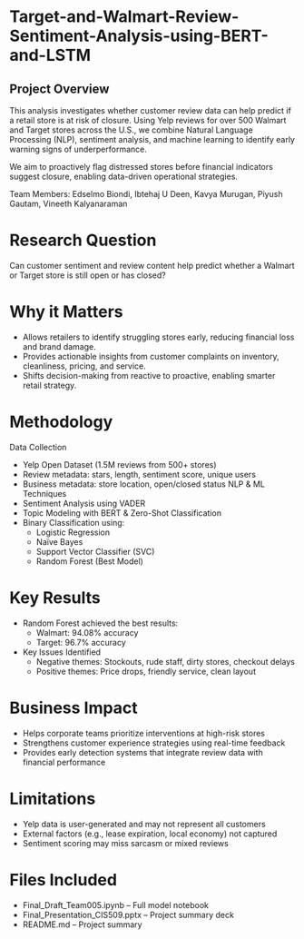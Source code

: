 # Target-and-Walmart-Review-Sentiment-Analysis-using-BERT-and-LSTM
## Project Overview
This analysis investigates whether customer review data can help predict if a retail store is at risk of closure. Using Yelp reviews for over 500 Walmart and Target stores across the U.S., we combine Natural Language Processing (NLP), sentiment analysis, and machine learning to identify early warning signs of underperformance.

We aim to proactively flag distressed stores before financial indicators suggest closure, enabling data-driven operational strategies.

Team Members: Edselmo Biondi, Ibtehaj U Deen, Kavya Murugan, Piyush Gautam, Vineeth Kalyanaraman

# Research Question
Can customer sentiment and review content help predict whether a Walmart or Target store is still open or has closed?

# Why it Matters
- Allows retailers to identify struggling stores early, reducing financial loss and brand damage.
- Provides actionable insights from customer complaints on inventory, cleanliness, pricing, and service.
- Shifts decision-making from reactive to proactive, enabling smarter retail strategy.

# Methodology
Data Collection
- Yelp Open Dataset (1.5M reviews from 500+ stores)
- Review metadata: stars, length, sentiment score, unique users
- Business metadata: store location, open/closed status
NLP & ML Techniques
- Sentiment Analysis using VADER
- Topic Modeling with BERT & Zero-Shot Classification
- Binary Classification using:
   - Logistic Regression
   - Naïve Bayes
   - Support Vector Classifier (SVC)
   - Random Forest (Best Model)

# Key Results
- Random Forest achieved the best results:
  - Walmart: 94.08% accuracy
  - Target: 96.7% accuracy
- Key Issues Identified
  - Negative themes: Stockouts, rude staff, dirty stores, checkout delays
  - Positive themes: Price drops, friendly service, clean layout

# Business Impact
- Helps corporate teams prioritize interventions at high-risk stores
- Strengthens customer experience strategies using real-time feedback
- Provides early detection systems that integrate review data with financial performance

# Limitations
- Yelp data is user-generated and may not represent all customers
- External factors (e.g., lease expiration, local economy) not captured
- Sentiment scoring may miss sarcasm or mixed reviews

# Files Included
- Final_Draft_Team005.ipynb – Full model notebook
- Final_Presentation_CIS509.pptx – Project summary deck
- README.md – Project summary

